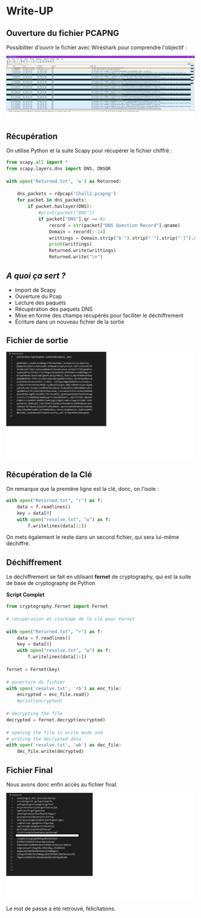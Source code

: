 

# Write-UP 

## Ouverture du fichier PCAPNG

Possibiliter d'ouvrir le fichier avec Wireshark pour comprendre l'objectif : 

![Wireshark](./img/Wireshark.png)

## Récupération

On utilise Python et la suite Scapy pour récupérer le fichier chiffré : 

```python
from scapy.all import *
from scapy.layers.dns import DNS, DNSQR

with open('Returned.txt', 'w') as Returned:

    dns_packets = rdpcap('Chall2.pcapng')
    for packet in dns_packets:
        if packet.haslayer(DNS):
            #print(packet["DNS"])
            if packet["DNS"].qr == 0:
                record = str(packet["DNS Question Record"].qname)
                Domain = record[:-14]
                writtings = Domain.strip("b'").strip("'").strip("']").strip("\"['").strip("\"b'")
                print(writtings)
                Returned.write(writtings)
                Returned.write("\n")

```
## _A quoi ça sert ?_

- Import de Scapy
- Ouverture du Pcap
- Lecture des paquets 
- Récupération des paquets DNS
- Mise en forme des champs récupérés pour faciliter le déchiffrement
- Écriture dans un nouveau fichier de la sortie


## Fichier de sortie

![Returned](./img/Returned.png)

## Récupération de la Clé

On remarque que la première ligne est la clé, donc, on l'isole : 

```python
with open("Returned.txt", "r") as f:
    data = f.readlines()
    key = data[0]
    with open("resolve.txt", "w") as f:
        f.writelines(data[1:])
```
On mets également le reste dans un second fichier, qui sera lui-même déchiffré.

## Déchiffrement

Le déchiffrement se fait en utilisant **fernet** de cryptography, qui est la suite de base de cryptography de Python

**Script Complet**


```python
from cryptography.fernet import Fernet

# récupération et stockage de la clé pour Fernet

with open("Returned.txt", "r") as f:
    data = f.readlines()
    key = data[0]
    with open("resolve.txt", "w") as f:
        f.writelines(data[1:])

fernet = Fernet(key)
 
# ouverture du fichier
with open('resolve.txt', 'rb') as enc_file:
    encrypted = enc_file.read()
    #print(encrypted)
 
# decrypting the file
decrypted = fernet.decrypt(encrypted)
 
# opening the file in write mode and
# writing the decrypted data
with open('resolve.txt', 'wb') as dec_file:
    dec_file.write(decrypted)

```


## Fichier Final

Nous avons donc enfin accès au fichier final.

![Solution](./img/Solution.png)

Le mot de passe a été retrouvé, félicitations.

